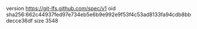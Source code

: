 version https://git-lfs.github.com/spec/v1
oid sha256:662c44937fed97e734eb5e6b9e992e9f53f4c53ad8133fa94cdb8bbdecce36df
size 3548
